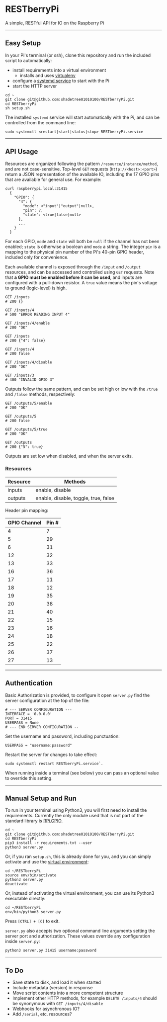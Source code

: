 # RESTberryPi

A simple, RESTful API for IO on the Raspberry Pi

---

## Easy Setup

In your Pi's terminal (or ssh), clone this repository and run the included script to automatically:
- install requirements into a virtual environment
  - installs and uses [virtualenv](https://virtualenv.pypa.io/en/latest/)
- configure a [systemd service](https://wiki.debian.org/systemd) to start with the Pi
- start the HTTP server

```
cd ~
git clone git@github.com:shadetree01010100/RESTberryPi.git
cd RESTberryPi
sh setup.sh
```

The installed `systemd` service will start automatically with the Pi, and can be controlled from the command line:

```
sudo systemctl <restart|start|status|stop> RESTberryPi.service
```

---

## API Usage

Resources are organized following the pattern `/resource/instance/method`, and are not case-sensitive. Top-level `GET` requests (`http://<host>:<port>`) return a JSON representation of the available IO, including the 17 GPIO pins that are available for general use. For example:

```
curl raspberrypi.local:31415
  {
    "GPIO": {
      "4": {
        "mode": <"input"|"output"|null>,
        "pin": 7,
        "state": <true|false|null>
      },
      ...
    }
  }
```

For each GPIO, `mode` and `state` will both be `null` if the channel has not been enabled; `state` is otherwise a boolean and `mode` a string. The integer `pin` is a mapping to the physical pin number of the Pi's 40-pin GPIO header, included only for convenience.

Each available channel is exposed through the `/input` and `/output` resources, and can be accessed and controlled using `GET` requests. Note that **a GPIO must be enabled before it can be used**, and inputs are configured with a pull-down resistor. A `true` value means the pin's voltage to ground (logic-level) is high.

```
GET /inputs
# 200 {}

GET /inputs/4
# 500 "ERROR READING INPUT 4"

GET /inputs/4/enable
# 200 "OK"

GET /inputs
# 200 {"4": false}

GET /inputs/4
# 200 false

GET /inputs/4/disable
# 200 "OK"

GET /inputs/3
# 400 "INVALID GPIO 3"
```

Outputs follow the same pattern, and can be set high or low with the `/true` and `/false` methods, respectively:

```
GET /outputs/5/enable
# 200 "OK"

GET /outputs/5
# 200 false

GET /outputs/5/true
# 200 "OK"

GET /outputs
# 200 {"5": true}
```

Outputs are set low when disabled, and when the server exits.

### Resources

| Resource 	| Methods                             	|
|----------	|-------------------------------------	|
| inputs   	| enable, disable                     	|
| outputs  	| enable, disable, toggle, true, false 	|

Header pin mapping:

| GPIO Channel 	| Pin # |
|--------------	|-----	|
| 4            	| 7   	|
| 5            	| 29  	|
| 6            	| 31  	|
| 12           	| 32  	|
| 13           	| 33  	|
| 16           	| 36  	|
| 17           	| 11  	|
| 18           	| 12  	|
| 19           	| 35  	|
| 20           	| 38  	|
| 21           	| 40  	|
| 22           	| 15  	|
| 23           	| 16  	|
| 24           	| 18  	|
| 25           	| 22  	|
| 26           	| 37  	|
| 27           	| 13  	|

---

## Authentication

Basic Authorization is provided, to configure it open `server.py` find the server configuration at the top of the file:

```
# --- SERVER CONFIGURATION ---
INTERFACE = '0.0.0.0'
PORT = 31415
USERPASS = None
# --- END SERVER CONFIGURATION --
```

Set the username and password, including punctuation:

```
USERPASS = "username:password"
```

Restart the server for changes to take effect:

```
sudo systemctl restart RESTberryPi.service`.
```

When running inside a terminal (see below) you can pass an optional value to override this setting.

---

## Manual Setup and Run

To run in your terminal using Python3, you will first need to install the requirements. Currently the only module used that is not part of the standard library is [RPi.GPIO](https://pypi.org/project/RPi.GPIO/).

```
cd ~
git clone git@github.com:shadetree01010100/RESTberryPi.git
cd RESTberryPi
pip3 install -r requirements.txt --user
python3 server.py
```

Or, if you ran `setup.sh`, this is already done for you, and you can simply activate and use the [virtual environment](https://virtualenv.pypa.io/en/latest/userguide/#activate-script):

```
cd ~/RESTberryPi
source env/bin/activate
python3 server.py
deactivate
```

Or, instead of activating the virtual environment, you can use its Python3 executable directly:

```
cd ~/RESTberryPi
env/bin/python3 server.py
```

Press `[CTRL] + [C]` to exit.

`server.py` also accepts two optional command line arguments setting the server port and authorization. These values override any configuration inside `server.py`:

```
python3 server.py 31415 username:password
```

---

## To Do

- Save state to disk, and load it when started
- Include metadata (version) in response
- Move script contents into a more competent structure
- Implement other HTTP methods, for example `DELETE /inputs/4` should be synonymous with `GET /inputs/4/disable`
- Webhooks for asynchronous IO?
- Add `/serial`, etc. resources?
